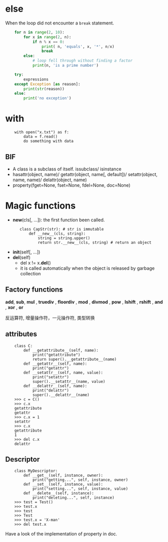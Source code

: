 # else
When the loop did not encounter a `break` statement.  
``` python
    for n in range(2, 10):
        for x in range(2, n):
            if n % x == 0:
                print( n, 'equals', x, '*', n/x)
                break
        else:
            # loop fell through without finding a factor
            print(n, 'is a prime number')
```

``` python
    try:
        expressions
    except Exception [as reason]:
        print(str(reason))
    else:
        print('no exception')
```
# with
```
    with open("x.txt") as f:
        data = f.read()
        do something with data
```


## BIF
- A class is a subclass of itself. issubclass/ isinstance
- hasattr(object, name)/ getattr(object, name[, default])/ setattr(object, name, name)/ delattr(object, name)
- property(fget=None, fset=None, fdel=None, doc=None)


# Magic functions
- __new__(cls[, ...]): the first function been called. 
    ```
       class CapStr(str): # str is immutable
           def __new__(cls, string):
               string = string.upper()
               return str.__new__(cls, string) # return an object
    ```
- __init__(self[, ...])
- __del__(self)
    - del x != x.__del__()
    - it is called automatically when the object is released by garbage collection

## Factory functions
__add__, __sub__, __mul__ , __truediv__ , __floordiv__ , __mod__ , __divmod__ , __pow__ , __lshift__ , __rshift__ , __and__ , __xor__ , __or__

反运算符, 增量操作符，一元操作符, 类型转换

## attributes
```
    class C:
        def __getattribute__(self, name):
            print("getattribute")
            return super().__getattribute__(name)
        def __getattr__(self, name):
            print("getattr")
        def __setattr__(self, name, value):
            print("setattr")
            super().__setattr__(name, value)
        def __delattr__(self, name):
            print("delattr")
            super().__delattr__(name)
    >>> c = C()
    >>> c.x
    getattribute
    getattr
    >>> c.x = 1
    setattr
    >>> c.x
    getattribute
    1
    >>> del c.x
    delattr
```

## Descriptor
```
    class MyDescriptor:
        def __get__(self, instance, owner):
            print("getting...", self, instance, owner)
        def __set__(self, instance, value):
            print("setting...", self, instance, value)
        def __delete__(self, instance):
            print("deleting...", self, instance)
    >>> test = Test()
    >>> test.x
    >>> test
    >>> Test
    >>> test.x = 'X-man'
    >>> del test.x
```
Have a look of the implementation of property in doc.
